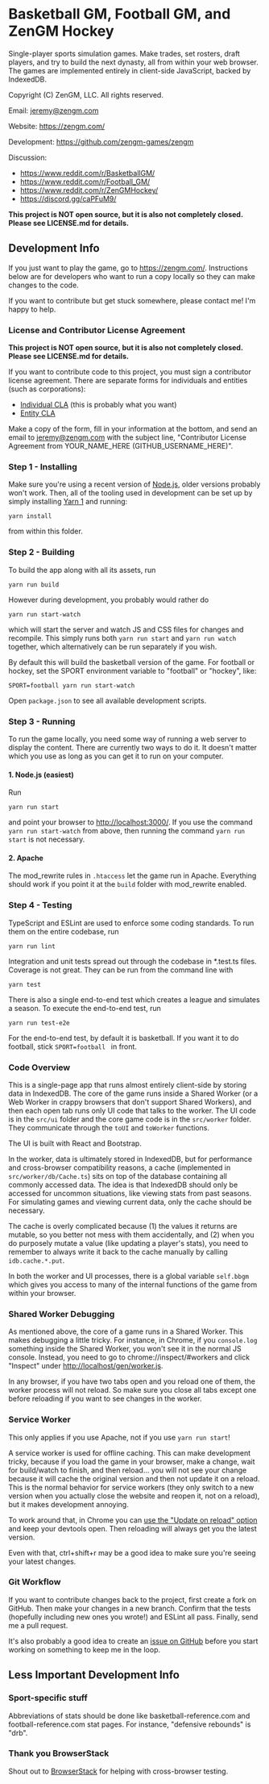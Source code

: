 # Basketball GM, Football GM, and ZenGM Hockey

Single-player sports simulation games. Make trades, set rosters, draft players,
and try to build the next dynasty, all from within your web browser. The games
are implemented entirely in client-side JavaScript, backed by IndexedDB.

Copyright (C) ZenGM, LLC. All rights reserved.

Email: jeremy@zengm.com

Website: <https://zengm.com/>

Development: <https://github.com/zengm-games/zengm>

Discussion:

* <https://www.reddit.com/r/BasketballGM/>
* <https://www.reddit.com/r/Football_GM/>
* <https://www.reddit.com/r/ZenGMHockey/>
* <https://discord.gg/caPFuM9/>

**This project is NOT open source, but it is also not completely closed. Please
see LICENSE.md for details.**

## Development Info

If you just want to play the game, go to <https://zengm.com/>. Instructions
below are for developers who want to run a copy locally so they can make changes
to the code.

If you want to contribute but get stuck somewhere, please contact me! I'm happy
to help.

### License and Contributor License Agreement

**This project is NOT open source, but it is also not completely closed. Please
see LICENSE.md for details.**

If you want to contribute code to this project, you must sign a contributor
license agreement. There are separate forms for individuals and entities (such
as corporations):

* [Individual CLA](CLA-individual.md) (this is probably what you want)
* [Entity CLA](CLA-entity.md)

Make a copy of the form, fill in your information at the bottom, and send an
email to jeremy@zengm.com with the subject line, "Contributor License Agreement
from YOUR_NAME_HERE (GITHUB_USERNAME_HERE)".

### Step 1 - Installing

Make sure you're using a recent version of [Node.js](https://nodejs.org/), older
versions probably won't work. Then, all of the tooling used in development can
be set up by simply installing [Yarn 1](https://classic.yarnpkg.com/) and
running:

    yarn install

from within this folder.

### Step 2 - Building

To build the app along with all its assets, run

    yarn run build

However during development, you probably would rather do

    yarn run start-watch

which will start the server and watch JS and CSS files for changes and
recompile. This simply runs both `yarn run start` and `yarn run watch` together,
which alternatively can be run separately if you wish.

By default this will build the basketball version of the game. For football or
hockey, set the SPORT environment variable to "football" or "hockey", like:

    SPORT=football yarn run start-watch

Open `package.json` to see all available development scripts.

### Step 3 - Running

To run the game locally, you need some way of running a web server to display
the content. There are currently two ways to do it. It doesn't matter which you
use as long as you can get it to run on your computer.

#### 1. Node.js (easiest)

Run

    yarn run start

and point your browser to <http://localhost:3000/>. If you use the command `yarn
run start-watch` from above, then running the command `yarn run start` is not
necessary.

#### 2. Apache

The mod_rewrite rules in `.htaccess` let the game run in Apache. Everything
should work if you point it at the `build` folder with mod_rewrite enabled.

### Step 4 - Testing

TypeScript and ESLint are used to enforce some coding standards. To run them on
the entire codebase, run

    yarn run lint

Integration and unit tests spread out through the codebase in *.test.ts files.
Coverage is not great. They can be run from the command line with

    yarn test

There is also a single end-to-end test which creates a league and simulates a
season. To execute the end-to-end test, run

    yarn run test-e2e

For the end-to-end test, by default it is basketball. If you want it to do
football, stick `SPORT=football ` in front.

### Code Overview

This is a single-page app that runs almost entirely client-side by storing data
in IndexedDB. The core of the game runs inside a Shared Worker (or a Web Worker
in crappy browsers that don't support Shared Workers), and then each open tab
runs only UI code that talks to the worker. The UI code is in the `src/ui`
folder and the core game code is in the `src/worker` folder. They communicate
through the `toUI` and `toWorker` functions.

The UI is built with React and Bootstrap.

In the worker, data is ultimately stored in IndexedDB, but for performance and
cross-browser compatibility reasons, a cache (implemented in
`src/worker/db/Cache.ts`) sits on top of the database containing all commonly
accessed data. The idea is that IndexedDB should only be accessed for uncommon
situations, like viewing stats from past seasons. For simulating games and
viewing current data, only the cache should be necessary.

The cache is overly complicated because (1) the values it returns are mutable,
so you better not mess with them accidentally, and (2) when you do purposely
mutate a value (like updating a player's stats), you need to remember to always
write it back to the cache manually by calling `idb.cache.*.put`.

In both the worker and UI processes, there is a global variable `self.bbgm`
which gives you access to many of the internal functions of the game from
within your browser.

### Shared Worker Debugging

As mentioned above, the core of a game runs in a Shared Worker. This makes
debugging a little tricky. For instance, in Chrome, if you `console.log`
something inside the Shared Worker, you won't see it in the normal JS console.
Instead, you need to go to chrome://inspect/#workers and click "Inspect" under
<http://localhost/gen/worker.js>.

In any browser, if you have two tabs open and you reload one of them, the worker
process will not reload. So make sure you close all tabs except one before
reloading if you want to see changes in the worker.

### Service Worker

This only applies if you use Apache, not if you use `yarn run start`!

A service worker is used for offline caching. This can make development tricky,
because if you load the game in your browser, make a change, wait for
build/watch to finish, and then reload... you will not see your change because
it will cache the original version and then not update it on a reload. This is
the normal behavior for service workers (they only switch to a new version when
you actually close the website and reopen it, not on a reload), but it makes
development annoying.

To work around that, in Chrome you can [use the "Update on reload" option][1]
and keep your devtools open. Then reloading will always get you the latest
version.

Even with that, ctrl+shift+r may be a good idea to make sure you're seeing your
latest changes.

[1]: https://developers.google.com/web/fundamentals/primers/service-workers/lifecycle#update_on_reload

### Git Workflow

If you want to contribute changes back to the project, first create a fork on
GitHub. Then make your changes in a new branch. Confirm that the tests
(hopefully including new ones you wrote!) and ESLint all pass. Finally, send me
a pull request.

It's also probably a good idea to create an [issue on
GitHub](https://github.com/zengm-games/zengm/issues) before you start working
on something to keep me in the loop.

## Less Important Development Info

### Sport-specific stuff

Abbreviations of stats should be done like basketball-reference.com and
football-reference.com stat pages. For instance, "defensive rebounds" is "drb".

### Thank you BrowserStack

Shout out to [BrowserStack](https://www.browserstack.com/) for helping with
cross-browser testing.

